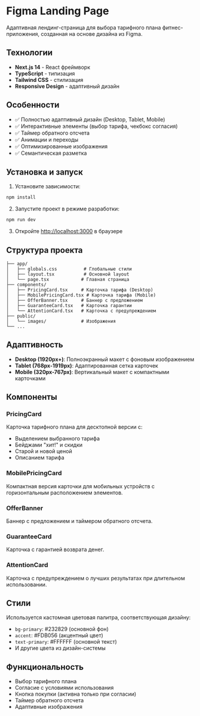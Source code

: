 # Figma Landing Page

Адаптивная лендинг-страница для выбора тарифного плана фитнес-приложения, созданная на основе дизайна из Figma.

## Технологии

- **Next.js 14** - React фреймворк
- **TypeScript** - типизация
- **Tailwind CSS** - стилизация
- **Responsive Design** - адаптивный дизайн

## Особенности

- ✅ Полностью адаптивный дизайн (Desktop, Tablet, Mobile)
- ✅ Интерактивные элементы (выбор тарифа, чекбокс согласия)
- ✅ Таймер обратного отсчета
- ✅ Анимации и переходы
- ✅ Оптимизированные изображения
- ✅ Семантическая разметка

## Установка и запуск

1. Установите зависимости:

```bash
npm install
```

2. Запустите проект в режиме разработки:

```bash
npm run dev
```

3. Откройте [http://localhost:3000](http://localhost:3000) в браузере

## Структура проекта

```
├── app/
│   ├── globals.css          # Глобальные стили
│   ├── layout.tsx           # Основной layout
│   └── page.tsx            # Главная страница
├── components/
│   ├── PricingCard.tsx     # Карточка тарифа (Desktop)
│   ├── MobilePricingCard.tsx # Карточка тарифа (Mobile)
│   ├── OfferBanner.tsx     # Баннер с предложением
│   ├── GuaranteeCard.tsx   # Карточка гарантии
│   └── AttentionCard.tsx   # Карточка с предупреждением
├── public/
│   └── images/             # Изображения
└── ...
```

## Адаптивность

- **Desktop (1920px+)**: Полноэкранный макет с фоновым изображением
- **Tablet (768px-1919px)**: Адаптированная сетка карточек
- **Mobile (320px-767px)**: Вертикальный макет с компактными карточками

## Компоненты

### PricingCard

Карточка тарифного плана для десктопной версии с:

- Выделением выбранного тарифа
- Бейджами "хит!" и скидки
- Старой и новой ценой
- Описанием тарифа

### MobilePricingCard

Компактная версия карточки для мобильных устройств с горизонтальным расположением элементов.

### OfferBanner

Баннер с предложением и таймером обратного отсчета.

### GuaranteeCard

Карточка с гарантией возврата денег.

### AttentionCard

Карточка с предупреждением о лучших результатах при длительном использовании.

## Стили

Используется кастомная цветовая палитра, соответствующая дизайну:

- `bg-primary`: #232829 (основной фон)
- `accent`: #FDB056 (акцентный цвет)
- `text-primary`: #FFFFFF (основной текст)
- И другие цвета из дизайн-системы

## Функциональность

- Выбор тарифного плана
- Согласие с условиями использования
- Кнопка покупки (активна только при согласии)
- Таймер обратного отсчета
- Адаптивные изображения

